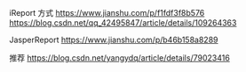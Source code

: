 iReport 方式
https://www.jianshu.com/p/f1fdf3f8b576
https://blog.csdn.net/qq_42495847/article/details/109264363


JasperReport
https://www.jianshu.com/p/b46b158a8289

推荐
https://blog.csdn.net/yangydq/article/details/79023416